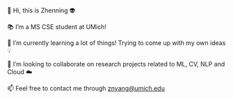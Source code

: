 👋 Hi, this is Zhenning 👽

📚 I’m a MS CSE student at UMich! 

🌱 I’m currently learning a lot of things! Trying to come up with my own ideas💡 

💞️ I’m looking to collaborate on research projects related to ML, CV, NLP and Cloud ☁️

📫 Feel free to contact me through znyang@umich.edu
